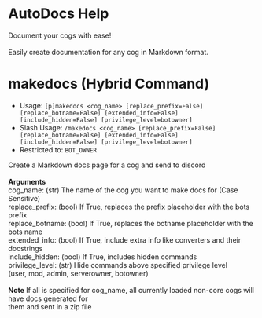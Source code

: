 # AutoDocs Help

Document your cogs with ease!<br/><br/>Easily create documentation for any cog in Markdown format.

# makedocs (Hybrid Command)
 - Usage: `[p]makedocs <cog_name> [replace_prefix=False] [replace_botname=False] [extended_info=False] [include_hidden=False] [privilege_level=botowner] `
 - Slash Usage: `/makedocs <cog_name> [replace_prefix=False] [replace_botname=False] [extended_info=False] [include_hidden=False] [privilege_level=botowner] `
 - Restricted to: `BOT_OWNER`

Create a Markdown docs page for a cog and send to discord<br/><br/>**Arguments**<br/>cog_name:           (str) The name of the cog you want to make docs for (Case Sensitive)<br/>replace_prefix:     (bool) If True, replaces the prefix placeholder with the bots prefix<br/>replace_botname:    (bool) If True, replaces the botname placeholder with the bots name<br/>extended_info:      (bool) If True, include extra info like converters and their docstrings<br/>include_hidden:     (bool) If True, includes hidden commands<br/>privilege_level:    (str) Hide commands above specified privilege level<br/>(user, mod, admin, serverowner, botowner)<br/><br/>**Note** If all is specified for cog_name, all currently loaded non-core cogs will have docs generated for<br/>them and sent in a zip file

